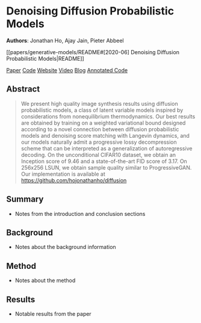 # Denoising Diffusion Probabilistic Models

**Authors**: Jonathan Ho, Ajay Jain, Pieter Abbeel

[[papers/generative-models/README#[2020-06] Denoising Diffusion Probabilistic Models|README]]

[Paper](http://arxiv.org/abs/2006.11239)
[Code](https://github.com/lucidrains/denoising-diffusion-pytorch)
[Website](https://calvinyluo.com/2022/08/26/diffusion-tutorial.html)
[Video](https://www.youtube.com/watch?v=W-O7AZNzbzQ)
[Blog](https://lilianweng.github.io/posts/2021-07-11-diffusion-models/)
[Annotated Code](https://nn.labml.ai/diffusion/ddpm/index.html)

## Abstract

> We present high quality image synthesis results using diffusion probabilistic models, a class of latent variable models inspired by considerations from nonequilibrium thermodynamics. Our best results are obtained by training on a weighted variational bound designed according to a novel connection between diffusion probabilistic models and denoising score matching with Langevin dynamics, and our models naturally admit a progressive lossy decompression scheme that can be interpreted as a generalization of autoregressive decoding. On the unconditional CIFAR10 dataset, we obtain an Inception score of 9.46 and a state-of-the-art FID score of 3.17. On 256x256 LSUN, we obtain sample quality similar to ProgressiveGAN. Our implementation is available at <https://github.com/hojonathanho/diffusion>

## Summary

- Notes from the introduction and conclusion sections

## Background

- Notes about the background information

## Method

- Notes about the method

## Results

- Notable results from the paper
